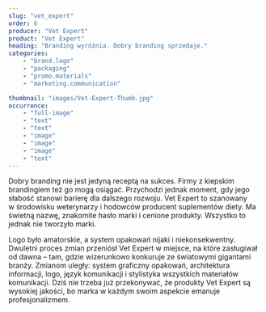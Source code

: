 ```yaml
---
slug: "vet_expert"
order: 6
producer: "Vet Expert"
product: "Vet Expert"
heading: "Branding wyróżnia. Dobry branding sprzedaje."
categories:
    - "brand.logo"
    - "packaging"
    - "promo.materials"
    - "marketing.communication"

thumbnail: "images/Vet-Expert-Thumb.jpg"
occurrence:
    - "full-image"
    - "text"
    - "text"
    - "image"
    - "image"
    - "image"
    - "text"
---
```

Dobry branding nie jest jedyną receptą na sukces. Firmy z kiepskim brandingiem też go mogą osiągać. Przychodzi jednak moment, gdy jego słabość stanowi barierę dla dalszego rozwoju. Vet Expert to szanowany w środowisku weterynarzy i hodowców producent suplementów diety. Ma świetną nazwę, znakomite hasło marki i cenione produkty. Wszystko to jednak nie tworzyło marki. 

Logo było amatorskie, a system opakowań nijaki i niekonsekwentny. Dwuletni proces zmian przeniósł Vet Expert w miejsce, na które zasługiwał od dawna – tam, gdzie wizerunkowo konkuruje ze światowymi gigantami branży. Zmianom uległy: system graficzny opakowań, architektura informacji, logo, język komunikacji i stylistyka wszystkich materiałów komunikacji. Dziś nie trzeba już przekonywać, że produkty Vet Expert są wysokiej jakości, bo marka w każdym swoim aspekcie emanuje profesjonalizmem.


